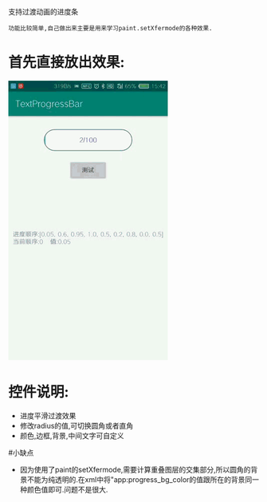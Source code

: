 支持过渡动画的进度条

	功能比较简单,自己做出来主要是用来学习paint.setXfermode的各种效果.

# 首先直接放出效果:

![demo.gif](sample/demo.gif)

# 控件说明:
+ 进度平滑过渡效果
+ 修改radius的值,可切换圆角或者直角
+ 颜色,边框,背景,中间文字可自定义

#小缺点
+ 因为使用了paint的setXfermode,需要计算重叠图层的交集部分,所以圆角的背景不能为纯透明的.在xml中将"app:progress_bg_color的值跟所在的背景同一种颜色值即可.问题不是很大.